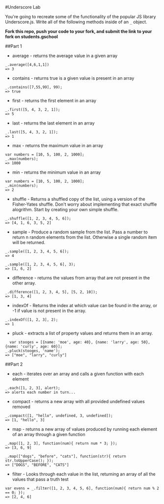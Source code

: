 #Underscore Lab

You're going to recreate some of the functionality of the popular JS library Underscore.js.  Write all of the following methods inside of an `_` object.

**Fork this repo, push your code to your fork, and submit the link to your fork on students.gschool**

##Part 1

* average - returns the average value in a given array

```
_.average([4,6,1,1])
=> 3
```

* contains - returns true is a given value is present in an array

```
_.contains([7,55,99], 99);
=> true
```

* first - returns the first element in an array

```
_.first([5, 4, 3, 2, 1]);
=> 5
```

* last - returns the last element in an array

```
_.last([5, 4, 3, 2, 1]);
=> 1
```

* max - returns the maximum value in an array


```
var numbers = [10, 5, 100, 2, 1000];
_.max(numbers);
=> 1000
```

* min - returns the minimum value in an array

```
var numbers = [10, 5, 100, 2, 1000];
_.min(numbers);
=> 2
```

* shuffle - Returns a shuffled copy of the list, using a version of the Fisher-Yates shuffle.  Don't worry about implementing that exact shuffle alogrithm.  Start by creating your own simple shuffle.

```
_.shuffle([1, 2, 3, 4, 5, 6]);
=> [4, 1, 6, 3, 5, 2]
```


* sample - Produce a random sample from the list. Pass a number to return n random elements from the list. Otherwise a single random item will be returned.


```
_.sample([1, 2, 3, 4, 5, 6]);
=> 4

_.sample([1, 2, 3, 4, 5, 6], 3);
=> [1, 6, 2]
```

* difference - returns the values from array that are not present in the other array.

```
_.difference([1, 2, 3, 4, 5], [5, 2, 10]);
=> [1, 3, 4]
```

* indexOf - Returns the index at which value can be found in the array, or -1 if value is not present in the array.

```
_.indexOf([1, 2, 3], 2);
=> 1
```


* pluck - extracts a list of property values and returns them in an array.

```
  var stooges = [{name: 'moe', age: 40}, {name: 'larry', age: 50}, {name: 'curly', age: 60}];
_.pluck(stooges, 'name');
=> ["moe", "larry", "curly"]
```

##Part 2

* each - iterates over an array and calls a given function with each element

```
_.each([1, 2, 3], alert);
=> alerts each number in turn...
```

* compact - returns a new array with all provided undefined values removed

```
_.compact([1, "hello", undefined, 3, undefined]);
=> [1, "hello", 3]
```

* map - returns a new array of values produced by running each element of an array through a given function

```
_.map([1, 2, 3], function(num){ return num * 3; });
=> [3, 6, 9]

_.map(["dogs", "before", "cats"], function(str){ return str.toUpperCase(); });
=> ["DOGS", "BEFORE", "CATS"]

```

* filter - Looks through each value in the list, returning an array of all the values that pass a truth test

```
var evens = _.filter([1, 2, 3, 4, 5, 6], function(num){ return num % 2 == 0; });
=> [2, 4, 6]
```
